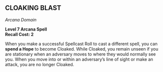 ## CLOAKING BLAST  
_Arcana Domain_

**Level 7 Arcana Spell**  
**Recall Cost: 2**

When you make a successful Spellcast Roll to cast a different spell, you can **spend a Hope** to become Cloaked. While Cloaked, you remain unseen if you are stationary when an adversary moves to where they would normally see you. When you move into or within an adversary’s line of sight or make an attack, you are no longer Cloaked.  
